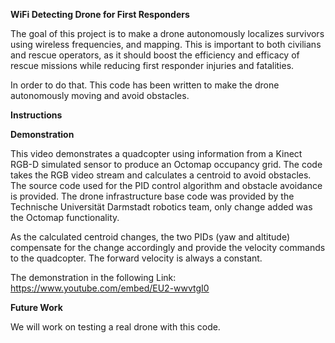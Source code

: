 **WiFi Detecting Drone for First Responders**

The goal of this project is to make a drone autonomously localizes survivors using wireless frequencies, and mapping. This is important to both civilians and rescue operators, as it should boost the efficiency and efficacy of rescue missions while reducing first responder injuries and fatalities.

In order to do that. This code has been written to make the drone autonomously moving and avoid obstacles. 

**Instructions**


**Demonstration**

This video demonstrates a quadcopter using information from a Kinect RGB-D simulated sensor to produce an Octomap occupancy grid. The code takes the RGB video stream and calculates a centroid to avoid obstacles. The source code used for the PID control algorithm and obstacle avoidance is provided. The drone infrastructure base code was provided by the Technische Universität Darmstadt robotics team, only change added was the Octomap functionality.

As the calculated centroid changes, the two PIDs (yaw and altitude) compensate for the change accordingly and provide the velocity commands to the quadcopter. The forward velocity is always a constant.

The demonstration in the following Link: https://www.youtube.com/embed/EU2-wwvtgI0


**Future Work**

We will work on testing a real drone with this code.
